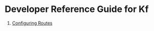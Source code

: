 # Developer Reference Guide for Kf

1. [Configuring Routes][routes]

[routes]: /docs/developer-guide/configuring-routes.md
